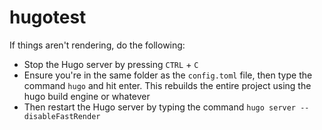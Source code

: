 # hugotest

If things aren't rendering, do the following:

- Stop the Hugo server by pressing `CTRL` + `C`
- Ensure you're in the same folder as the `config.toml` file, then type the command `hugo` and hit enter. This rebuilds the entire project using the hugo build engine or whatever
- Then restart the Hugo server by typing the command `hugo server --disableFastRender`
